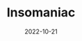 ---
title : "Insomaniac"
date : 2022-10-21
showHero : true
draft : false
heroStyle : "background"
showTableOfContents : true
summary : "Play as a vampire who's been disturbed by lousy kids. Kill them all and go back to sleep !"
categories: ["Sound Design", "Game Design", "3D Animation"]
---